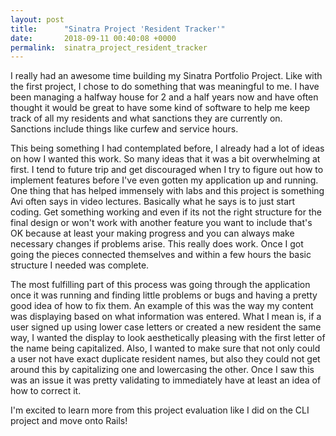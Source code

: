 ```yaml
---
layout: post
title:      "Sinatra Project 'Resident Tracker'"
date:       2018-09-11 00:40:08 +0000
permalink:  sinatra_project_resident_tracker
---
```



I really had an awesome time building my Sinatra Portfolio Project. Like with the first project, I chose to do something that was meaningful to me.  I have been managing a halfway house for 2 and a half years now and have often thought it would be great to have some kind of software to help me keep track of all my residents and what sanctions they are currently on. Sanctions include things like curfew and service hours. 

This being something I had contemplated before, I already had a lot of ideas on how I wanted this work. So many ideas that it was a bit overwhelming at first. I tend to future trip and get discouraged when I try to figure out how to implement features before I've even gotten my application up and running. One thing that has helped immensely with labs and this project is something Avi often says in video lectures. Basically what he says is to just start coding. Get something working and even if its not the right structure for the final design or won't work with another feature you want to include that's OK because at least your making progress and you can always make necessary changes if problems arise.  This really does work. Once I got going the pieces connected themselves and within a few hours the basic structure I needed was complete.

The most fulfilling part of this process was going through the application once it was running and finding little problems  or bugs and having a pretty good idea of how to fix them. An example of this was the way my content was displaying based on what information was entered. What I mean is, if a user signed up using lower case letters or created a new resident the same way, I wanted the display to look aesthetically pleasing with the first letter of the name being capitalized. Also, I wanted to make sure that not only could a user not have exact duplicate resident names, but also they could not get around this by capitalizing one and lowercasing the other. Once I saw this was an issue it was pretty validating to immediately have at least an idea of how to correct it.

I'm excited to learn more from this project evaluation like I did on the CLI project and move onto Rails!
